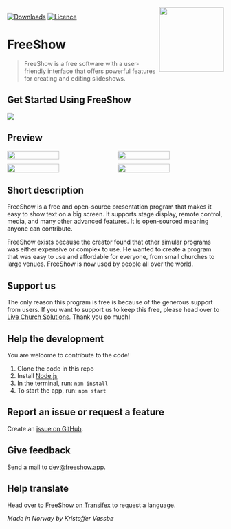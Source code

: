 <img align="right" width="150" height="150" src="https://github.com/vassbo/freeshow/assets/17619496/ddcdb667-db87-4844-b102-c928ac15f074">

[![Downloads](https://img.shields.io/github/downloads/vassbo/freeshow/total)](https://github.com/vassbo/freeshow/releases)
[![Licence](https://img.shields.io/badge/licence-GPL-blue.svg)](https://github.com/vassbo/freeshow/blob/main/LICENSE)

# FreeShow

> FreeShow is a free software with a user-friendly interface that offers powerful features for creating and editing slideshows.

## Get Started Using FreeShow

[![](https://markdown-videos.vercel.app/youtube/9_1lUNcrU1w)](https://youtu.be/9_1lUNcrU1w)

## Preview

<div style="display: flex;gap: 10px;">
    <img style="width: 49%;" src="https://github.com/vassbo/freeshow/assets/17619496/e74ed3c3-75ee-44a0-a3ee-1f8155c83220">
    <img style="width: 49%;" src="https://github.com/vassbo/freeshow/assets/17619496/5b23c324-e21b-4a39-ad19-83bd91bb7b40">
</div>
<div style="display: flex;gap: 10px;margin-top: 10px;">
    <img style="width: 49%;" src="https://github.com/vassbo/freeshow/assets/17619496/f6281d2a-fec9-41ae-baa3-cbdcced051ec">
    <img style="width: 49%;" src="https://github.com/vassbo/freeshow/assets/17619496/9c315a85-6abb-4511-af94-3b276fff1f96">
</div>

## Short description

FreeShow is a free and open-source presentation program that makes it easy to show text on a big screen. It supports stage display, remote control, media, and many other advanced features. It is open-sourced meaning anyone can contribute.

FreeShow exists because the creator found that other simular programs was either expensive or complex to use. He wanted to create a program that was easy to use and affordable for everyone, from small churches to large venues. FreeShow is now used by people all over the world.

## Support us

The only reason this program is free is because of the generous support from users. If you want to support us to keep this free, please head over to [Live Church Solutions](https://livecs.org/partner). Thank you so much!

## Help the development

You are welcome to contribute to the code!

1. Clone the code in this repo
2. Install [Node.js](https://nodejs.org/en/download/)
3. In the terminal, run: `npm install`
4. To start the app, run: `npm start`

## Report an issue or request a feature

Create an [issue on GitHub](https://github.com/vassbo/freeshow/issues).

## Give feedback

Send a mail to [dev@freeshow.app](mailto:dev@freeshow.app).

## Help translate

Head over to [FreeShow on Transifex](https://app.transifex.com/nettbiter/freeshow/) to request a language.

_Made in Norway by Kristoffer Vassbø_
